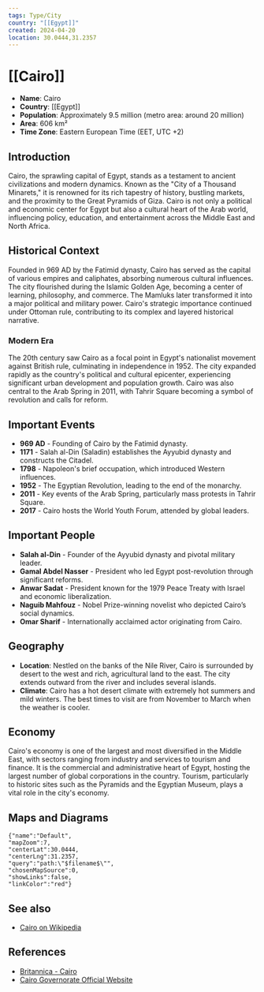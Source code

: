 ```yaml
---
tags: Type/City
country: "[[Egypt]]"
created: 2024-04-20
location: 30.0444,31.2357
---
```


# [[Cairo]]

- **Name**: Cairo
- **Country**: [[Egypt]]
- **Population**: Approximately 9.5 million (metro area: around 20 million)
- **Area**: 606 km²
- **Time Zone**: Eastern European Time (EET, UTC +2)

## Introduction

Cairo, the sprawling capital of Egypt, stands as a testament to ancient civilizations and modern dynamics. Known as the "City of a Thousand Minarets," it is renowned for its rich tapestry of history, bustling markets, and the proximity to the Great Pyramids of Giza. Cairo is not only a political and economic center for Egypt but also a cultural heart of the Arab world, influencing policy, education, and entertainment across the Middle East and North Africa.

## Historical Context

Founded in 969 AD by the Fatimid dynasty, Cairo has served as the capital of various empires and caliphates, absorbing numerous cultural influences. The city flourished during the Islamic Golden Age, becoming a center of learning, philosophy, and commerce. The Mamluks later transformed it into a major political and military power. Cairo's strategic importance continued under Ottoman rule, contributing to its complex and layered historical narrative.

### Modern Era

The 20th century saw Cairo as a focal point in Egypt's nationalist movement against British rule, culminating in independence in 1952. The city expanded rapidly as the country's political and cultural epicenter, experiencing significant urban development and population growth. Cairo was also central to the Arab Spring in 2011, with Tahrir Square becoming a symbol of revolution and calls for reform.

## Important Events

- **969 AD** - Founding of Cairo by the Fatimid dynasty.
- **1171** - Salah al-Din (Saladin) establishes the Ayyubid dynasty and constructs the Citadel.
- **1798** - Napoleon's brief occupation, which introduced Western influences.
- **1952** - The Egyptian Revolution, leading to the end of the monarchy.
- **2011** - Key events of the Arab Spring, particularly mass protests in Tahrir Square.
- **2017** - Cairo hosts the World Youth Forum, attended by global leaders.

## Important People

- **Salah al-Din** - Founder of the Ayyubid dynasty and pivotal military leader.
- **Gamal Abdel Nasser** - President who led Egypt post-revolution through significant reforms.
- **Anwar Sadat** - President known for the 1979 Peace Treaty with Israel and economic liberalization.
- **Naguib Mahfouz** - Nobel Prize-winning novelist who depicted Cairo’s social dynamics.
- **Omar Sharif** - Internationally acclaimed actor originating from Cairo.

## Geography

- **Location**:
  Nestled on the banks of the Nile River, Cairo is surrounded by desert to the west and rich, agricultural land to the east. The city extends outward from the river and includes several islands.
- **Climate**:
  Cairo has a hot desert climate with extremely hot summers and mild winters. The best times to visit are from November to March when the weather is cooler.

## Economy

Cairo's economy is one of the largest and most diversified in the Middle East, with sectors ranging from industry and services to tourism and finance. It is the commercial and administrative heart of Egypt, hosting the largest number of global corporations in the country. Tourism, particularly to historic sites such as the Pyramids and the Egyptian Museum, plays a vital role in the city's economy.

## Maps and Diagrams

```mapview
{"name":"Default",
"mapZoom":7,
"centerLat":30.0444,
"centerLng":31.2357,
"query":"path:\"$filename$\"",
"chosenMapSource":0,
"showLinks":false,
"linkColor":"red"}
```

## See also

- [Cairo on Wikipedia](https://en.wikipedia.org/wiki/Cairo)

## References

- [Britannica - Cairo](https://www.britannica.com/place/Cairo)
- [Cairo Governorate Official Website](http://www.cairo.gov.eg/en/Pages/default.aspx)
